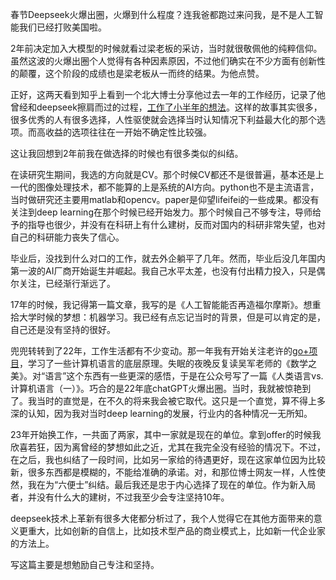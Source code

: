 春节Deepseek火爆出圈，火爆到什么程度？连我爸都跑过来问我，是不是人工智能我们已经打败美国啦。

2年前决定加入大模型的时候就看过梁老板的采访，当时就很敬佩他的纯粹信仰。虽然这波的火爆出圈个人觉得有各种因素原因，不过他们确实在不少方面有创新性的颠覆，这个阶段的成绩也是梁老板从一而终的结果。为他点赞。

正好，这两天看到知乎上看到一个北大博士分享他过去一年的工作经历，记录了他曾经和deepseek擦肩而过的过程，[工作了小半年的想法](https://zhuanlan.zhihu.com/p/20604468985)。这样的故事其实很多，很多优秀的人有很多选择，人性驱使就会选择当时认知情况下利益最大化的那个选项。而高收益的选项往往在一开始不确定性比较强。

这让我回想到2年前我在做选择的时候也有很多类似的纠结。

在读研究生期间，我选的方向就是CV。那个时候CV都还不是很普遍，基本还是上一代的图像处理技术，都不能算的上是系统的AI方向。python也不是主流语言，当时做研究还主要用matlab和opencv。paper是仰望lifeifei的一些成果。都没有关注到deep learning在那个时候已经开始发力。那个时候自己不够专注，导师给予的指导也很少，并没有在科研上有什么建树，反而对国内的科研非常失望，也对自己的科研能力丧失了信心。

毕业后，没找到什么对口的工作，就去外企躺平了几年。然而，毕业后没几年国内第一波的AI厂商开始诞生并崛起。我自己水平太差，也没有付出精力投入，只是偶尔关注，已经渐行渐远了。

17年的时候，我记得第一篇文章，我写的是《人工智能能否再造福尔摩斯》。想重拾大学时候的梦想：机器学习。我已经有点忘记当时的背景，但是可以肯定的是，自己还是没有坚持的很好。

兜兜转转到了22年，工作生活都有不少变动。那一年我有开始关注老许的[go+项目](https://github.com/goplus/gop)，学习了一些计算机语言的底层原理。失眠的夜晚反复读吴军老师的《数学之美》。对“语言”这个东西有一些更深的感悟，于是在公众号写了一篇《人类语言vs.计算机语言（一）》。巧合的是22年底chatGPT火爆出圈。当时，我就被惊艳到了。我当时的直觉是，在不久的将来我会被它取代。这只是一个直觉，算不得上多深的认知，因为我对当时deep learning的发展，行业内的各种情况一无所知。

23年开始换工作，一共面了两家，其中一家就是现在的单位。拿到offer的时候我欣喜若狂，因为离曾经的梦想如此之近，尤其在我完全没有经验的情况下。不过，在之后，我也纠结了一段时间，比如另一家给的待遇更好，现在这家单位因为比较新，很多东西都是模糊的，不能给准确的承诺。对，和那位博士网友一样，人性使然，我在为“六便士”纠结。最后我还是忠于内心选择了现在的单位。作为新入局者，并没有什么大的建树，不过我至少会专注坚持10年。

deepseek技术上革新有很多大佬都分析过了，我个人觉得它在其他方面带来的意义更重大，比如创新的自信上，比如技术型产品的商业模式上，比如新一代企业家的方法上。

写这篇主要是想勉励自己专注和坚持。